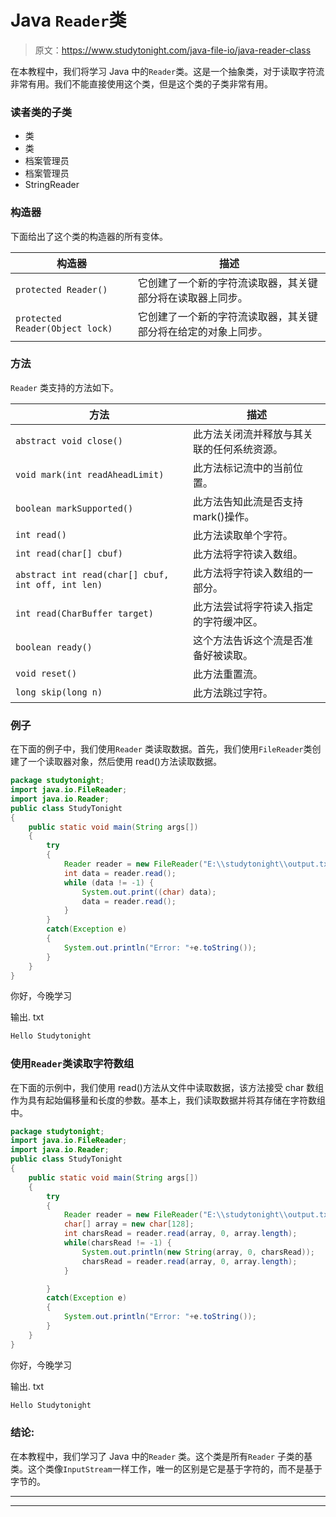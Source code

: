 # Java `Reader`类

> 原文：<https://www.studytonight.com/java-file-io/java-reader-class>

在本教程中，我们将学习 Java 中的`Reader`类。这是一个抽象类，对于读取字符流非常有用。我们不能直接使用这个类，但是这个类的子类非常有用。

### 读者类的子类

*   类
*   类
*   档案管理员
*   档案管理员
*   StringReader

### 构造器

下面给出了这个类的构造器的所有变体。

| 构造器 | 描述 |
| --- | --- |
| `protected Reader()` | 它创建了一个新的字符流读取器，其关键部分将在读取器上同步。 |
| `protected Reader(Object lock)` | 它创建了一个新的字符流读取器，其关键部分将在给定的对象上同步。 |

### 方法

`Reader` 类支持的方法如下。

| 方法 | 描述 |
| --- | --- |
| `abstract void close()` | 此方法关闭流并释放与其关联的任何系统资源。 |
| `void mark(int readAheadLimit)` | 此方法标记流中的当前位置。 |
| `boolean markSupported()` | 此方法告知此流是否支持 mark()操作。 |
| `int read()` | 此方法读取单个字符。 |
| `int read(char[] cbuf)` | 此方法将字符读入数组。 |
| `abstract int read(char[] cbuf, int off, int len)` | 此方法将字符读入数组的一部分。 |
| `int read(CharBuffer target)` | 此方法尝试将字符读入指定的字符缓冲区。 |
| `boolean ready()` | 这个方法告诉这个流是否准备好被读取。 |
| `void reset()` | 此方法重置流。 |
| `long skip(long n)` | 此方法跳过字符。 |

### 例子

在下面的例子中，我们使用`Reader` 类读取数据。首先，我们使用`FileReader`类创建了一个读取器对象，然后使用 read()方法读取数据。

```java
package studytonight;
import java.io.FileReader;
import java.io.Reader;
public class StudyTonight 
{
	public static void main(String args[])
	{
		try
		{   			
			Reader reader = new FileReader("E:\\studytonight\\output.txt");  
			int data = reader.read();  
			while (data != -1) {  
				System.out.print((char) data);  
				data = reader.read();  
			}  
		}
		catch(Exception e)
		{
			System.out.println("Error: "+e.toString());
		}
	}
}
```

你好，今晚学习

输出. txt

```java
Hello Studytonight
```

### 使用`Reader`类读取字符数组

在下面的示例中，我们使用 read()方法从文件中读取数据，该方法接受 char 数组作为具有起始偏移量和长度的参数。基本上，我们读取数据并将其存储在字符数组中。

```java
package studytonight;
import java.io.FileReader;
import java.io.Reader;
public class StudyTonight 
{
	public static void main(String args[])
	{
		try
		{   			
			Reader reader = new FileReader("E:\\studytonight\\output.txt");  
			char[] array = new char[128];
			int charsRead = reader.read(array, 0, array.length);
			while(charsRead != -1) {
			    System.out.println(new String(array, 0, charsRead));
			    charsRead = reader.read(array, 0, array.length);
			}

		}
		catch(Exception e)
		{
			System.out.println("Error: "+e.toString());
		}
	}
}
```

你好，今晚学习

输出. txt

```java
Hello Studytonight
```

### 结论:

在本教程中，我们学习了 Java 中的`Reader` 类。这个类是所有`Reader` 子类的基类。这个类像`InputStream`一样工作，唯一的区别是它是基于字符的，而不是基于字节的。

* * *

* * *